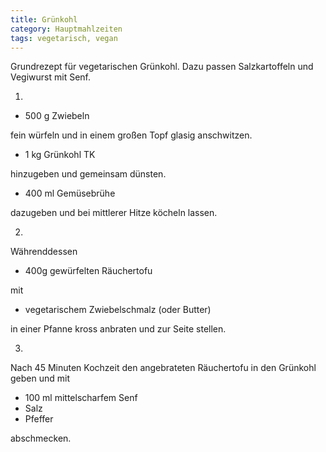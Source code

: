 ```yaml
---
title: Grünkohl
category: Hauptmahlzeiten
tags: vegetarisch, vegan
---
```


Grundrezept für vegetarischen Grünkohl. Dazu passen Salzkartoffeln und Vegiwurst
mit Senf.

1.

- 500 g Zwiebeln

fein würfeln und in einem großen Topf glasig anschwitzen.

- 1 kg Grünkohl TK

hinzugeben und gemeinsam dünsten.

- 400 ml Gemüsebrühe

dazugeben und bei mittlerer Hitze köcheln lassen.

2.

Währenddessen

- 400g gewürfelten Räuchertofu

mit

- vegetarischem Zwiebelschmalz (oder Butter)

in einer Pfanne kross anbraten und zur Seite stellen.

3.

Nach 45 Minuten Kochzeit den angebrateten Räuchertofu in den
Grünkohl geben und mit

- 100 ml mittelscharfem Senf
- Salz
- Pfeffer

abschmecken.
